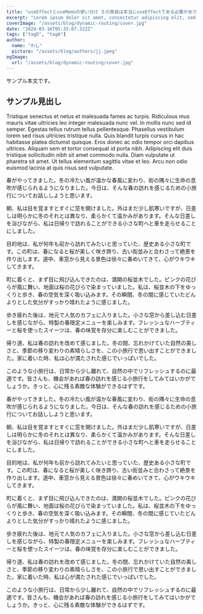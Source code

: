 ```yaml
---
title: "useEffectとuseMemoの使い分け その実装は本当にuseEffectである必要がありますか？比較して解説します"
excerpt: "Lorem ipsum dolor sit amet, consectetur adipiscing elit, sed do eiusmod tempor incididunt ut labore et dolore magna aliqua. Praesent elementum "
coverImage: "/assets/blog/dynamic-routing/cover.jpg"
date: "2024-03-16T05:35:07.322Z"
tags: ["tagD", "tagA"]
author:
  name: "わし"
  picture: "/assets/blog/authors/jj.jpeg"
ogImage:
  url: "/assets/blog/dynamic-routing/cover.jpg"
---
```


サンプル本文です。

## サンプル見出し

Tristique senectus et netus et malesuada fames ac turpis. Ridiculous mus mauris vitae ultricies leo integer malesuada nunc vel. In mollis nunc sed id semper. Egestas tellus rutrum tellus pellentesque. Phasellus vestibulum lorem sed risus ultricies tristique nulla. Quis blandit turpis cursus in hac habitasse platea dictumst quisque. Eros donec ac odio tempor orci dapibus ultrices. Aliquam sem et tortor consequat id porta nibh. Adipiscing elit duis tristique sollicitudin nibh sit amet commodo nulla. Diam vulputate ut pharetra sit amet. Ut tellus elementum sagittis vitae et leo. Arcu non odio euismod lacinia at quis risus sed vulputate.

春がやってきました。冬の冷たい風が温かな春風に変わり、街の隅々に生命の息吹が感じられるようになりました。今日は、そんな春の訪れを感じるための小旅行についてお話ししようと思います。

朝、私は目を覚ますとすぐに窓を開けました。外はまだ少し肌寒いですが、日差しは明らかに冬のそれとは異なり、柔らかくて温かみがあります。そんな日差しを浴びながら、私は日帰りで訪れることができる小さな町へと車を走らせることにしました。

目的地は、私が何年も前から訪れてみたいと思っていた、歴史ある小さな町です。この町は、春になると桜が美しく咲き誇り、古い街並みと合わさって絶景を作り出します。道中、車窓から見える景色は徐々に春めいてきて、心がウキウキしてきます。

町に着くと、まず目に飛び込んできたのは、満開の桜並木でした。ピンクの花びらが風に舞い、地面は桜の花びらで染まっていました。私は、桜並木の下をゆっくりと歩き、春の空気を深く吸い込みます。その瞬間、冬の間に感じていたどんよりとした気分がすっかり晴れたように感じました。

歩き疲れた後は、地元で人気のカフェに入りました。小さな窓から差し込む日差しを感じながら、特製の春限定メニューを楽しみます。フレッシュなハーブティーと桜を使ったスイーツは、春の味覚を存分に楽しむことができました。

帰り道、私は春の訪れを改めて感じました。冬の間、忘れかけていた自然の美しさと、季節の移り変わりの素晴らしさを、この小旅行で思い出すことができました。家に着いた時、私は心が満たされた感じでいっぱいでした。

このような小旅行は、日常から少し離れて、自然の中でリフレッシュするのに最適です。皆さんも、機会があれば春の訪れを感じる小旅行をしてみてはいかがでしょうか。きっと、心に残る素敵な体験ができるはずです。

春がやってきました。冬の冷たい風が温かな春風に変わり、街の隅々に生命の息吹が感じられるようになりました。今日は、そんな春の訪れを感じるための小旅行についてお話ししようと思います。

朝、私は目を覚ますとすぐに窓を開けました。外はまだ少し肌寒いですが、日差しは明らかに冬のそれとは異なり、柔らかくて温かみがあります。そんな日差しを浴びながら、私は日帰りで訪れることができる小さな町へと車を走らせることにしました。

目的地は、私が何年も前から訪れてみたいと思っていた、歴史ある小さな町です。この町は、春になると桜が美しく咲き誇り、古い街並みと合わさって絶景を作り出します。道中、車窓から見える景色は徐々に春めいてきて、心がウキウキしてきます。

町に着くと、まず目に飛び込んできたのは、満開の桜並木でした。ピンクの花びらが風に舞い、地面は桜の花びらで染まっていました。私は、桜並木の下をゆっくりと歩き、春の空気を深く吸い込みます。その瞬間、冬の間に感じていたどんよりとした気分がすっかり晴れたように感じました。

歩き疲れた後は、地元で人気のカフェに入りました。小さな窓から差し込む日差しを感じながら、特製の春限定メニューを楽しみます。フレッシュなハーブティーと桜を使ったスイーツは、春の味覚を存分に楽しむことができました。

帰り道、私は春の訪れを改めて感じました。冬の間、忘れかけていた自然の美しさと、季節の移り変わりの素晴らしさを、この小旅行で思い出すことができました。家に着いた時、私は心が満たされた感じでいっぱいでした。

このような小旅行は、日常から少し離れて、自然の中でリフレッシュするのに最適です。皆さんも、機会があれば春の訪れを感じる小旅行をしてみてはいかがでしょうか。きっと、心に残る素敵な体験ができるはずです。
